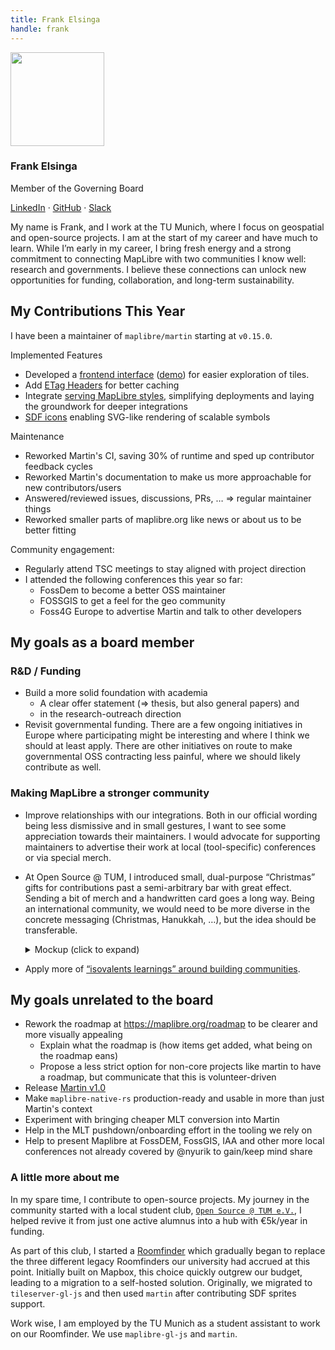 ```yaml
---
title: Frank Elsinga
handle: frank
---
```


<div class="text-center mb-5">
    <img
        src="https://avatars.githubusercontent.com/u/26258709?v=4"
        width="150"
        class="rounded-circle mt-3"
    />
    <h3 class="m-3">Frank Elsinga</h3>
    <p>Member of the Governing Board</p>
    <p><a href="https://www.linkedin.com/in/frankelsinga/">LinkedIn</a> · <a href="https://github.com/CommanderStorm">GitHub</a> · <a href="https://osmus.slack.com/team/U07SNL36BN3">Slack</a>
</div>

My name is Frank, and I work at the TU Munich, where I focus on geospatial and open-source projects.
I am at the start of my career and have much to learn.
While I’m early in my career, I bring fresh energy and a strong commitment to connecting MapLibre with two communities I know well: research and governments.
I believe these connections can unlock new opportunities for funding, collaboration, and long-term sustainability.

## My Contributions This Year

I have been a maintainer of `maplibre/martin` starting at `v0.15.0`.

Implemented Features

- Developed a [frontend interface](https://github.com/maplibre/martin/releases/taag/v0.18.0) ([demo](https://nav.tum.de/tiles/)) for easier exploration of tiles.
- Add [ETag Headers](https://github.com/maplibre/martin/releases/tag/v0.17.0) for better caching
- Integrate [serving MapLibre styles](https://github.com/maplibre/martin/releases/tag/v0.16.0), simplifying deployments and laying the groundwork for deeper integrations
- [SDF icons](https://github.com/maplibre/martin/releases/taag/v0.15.0) enabling SVG-like rendering of scalable symbols

Maintenance

- Reworked Martin's CI, saving 30% of runtime and sped up contributor feedback cycles
- Reworked Martin's documentation to make us more approachable for new contributors/users
- Answered/reviewed issues, discussions, PRs, … ⇒ regular maintainer things
- Reworked smaller parts of maplibre.org like news or about us to be better fitting

Community engagement:

- Regularly attend TSC meetings to stay aligned with project direction
- I attended the following conferences this year so far:
  - FossDem to become a better OSS maintainer
  - FOSSGIS to get a feel for the geo community
  - Foss4G Europe to advertise Martin and talk to other developers

## My goals as a board member

### R&D / Funding

- Build a more solid foundation with academia
  - A clear offer statement (⇒ thesis, but also general papers) and
  - in the research-outreach direction
- Revisit governmental funding.
  There are a few ongoing initiatives in Europe where participating might be interesting and where I think we should at least apply.
  There are other initiatives on route to make governmental OSS contracting less painful, where we should likely contribute as well.

### Making MapLibre a stronger community

- Improve relationships with our integrations.
  Both in our official wording being less dismissive and in small gestures, I want to see some appreciation towards their maintainers.
  I would advocate for supporting maintainers to advertise their work at local (tool-specific) conferences or via special merch.
- At Open Source @ TUM, I introduced small, dual-purpose “Christmas” gifts for contributions past a semi-arbitrary bar with great effect. Sending a bit of merch and a handwritten card goes a long way.
  Being an international community, we would need to be more diverse in the concrete messaging (Christmas, Hanukkah, …), but the idea should be transferable.
  <details><summary>Mockup (click to expand)</summary>
  
  <img width="50%" alt="image" src="https://github.com/user-attachments/assets/bab69ba6-fcfc-448b-ae5a-f43a9499bda6" />
  
  </details>
- Apply more of [“isovalents learnings” around building communities](https://archive.fosdeam.org/2024/schedule/event/fosdem-2024-2776-building-an-open-source-community-one-friend-at-a-time/).

## My goals unrelated to the board

- Rework the roadmap at https://maplibre.org/roadmap to be clearer and more visually appealing
  - Explain what the roadmap is (how items get added, what being on the roadmap eans)
  - Propose a less strict option for non-core projects like martin to have a roadmap, but communicate that this is volunteer-driven
- Release [Martin v1.0](https://github.com/maplibre/martin/discussions/1805)
- Make `maplibre-native-rs` production-ready and usable in more than just Martin's context
- Experiment with bringing cheaper MLT conversion into Martin
- Help in the MLT pushdown/onboarding effort in the tooling we rely on
- Help to present Maplibre at FossDEM, FossGIS, IAA and other more local conferences not already covered by @nyurik to gain/keep mind share

### A little more about me

In my spare time, I contribute to open-source projects.
My journey in the community started with a local student club, [`Open Source @ TUM e.V.`](https://tum.dev), I helped revive it from just one active alumnus into a hub with €5k/year in funding.

As part of this club, I started a [Roomfinder](https://nav.tum.de/navigate?coming_from=5510.02.001&q_from=Chemie&from=chemie&q_to=MW+2001+Rudolf-Diesel-H%C3%B6rsaal&to=5510.02.001&mode=pedestrian) which gradually began to replace the three different legacy Roomfinders our university had accrued at this point.
Initially built on Mapbox, this choice quickly outgrew our budget, leading to a migration to a self-hosted solution.
Originally, we migrated to `tileserver-gl-js` and then used `martin` after contributing SDF sprites support.

Work wise, I am employed by the TU Munich as a student assistant to work on our Roomfinder.
We use `maplibre-gl-js` and `martin`.
